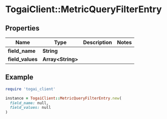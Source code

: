 # TogaiClient::MetricQueryFilterEntry

## Properties

| Name | Type | Description | Notes |
| ---- | ---- | ----------- | ----- |
| **field_name** | **String** |  |  |
| **field_values** | **Array&lt;String&gt;** |  |  |

## Example

```ruby
require 'togai_client'

instance = TogaiClient::MetricQueryFilterEntry.new(
  field_name: null,
  field_values: null
)
```

